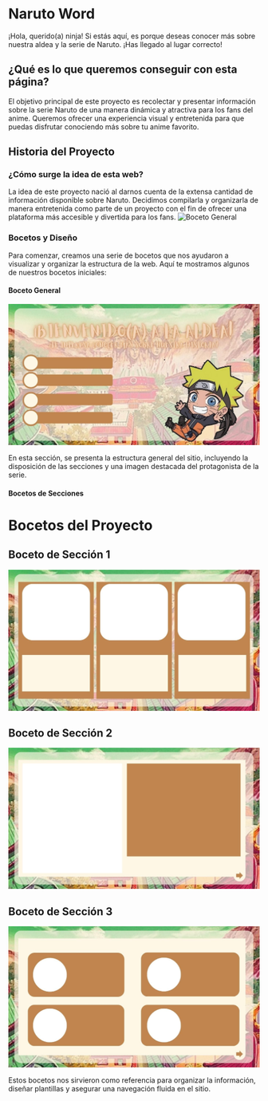 # Naruto Word

¡Hola, querido(a) ninja! Si estás aquí, es porque deseas conocer más sobre nuestra aldea y la serie de Naruto. ¡Has llegado al lugar correcto!

## ¿Qué es lo que queremos conseguir con esta página?

El objetivo principal de este proyecto es recolectar y presentar información sobre la serie Naruto de una manera dinámica y atractiva para los fans del anime. Queremos ofrecer una experiencia visual y entretenida para que puedas disfrutar conociendo más sobre tu anime favorito.

## Historia del Proyecto

### ¿Cómo surge la idea de esta web?

La idea de este proyecto nació al darnos cuenta de la extensa cantidad de información disponible sobre Naruto. Decidimos compilarla y organizarla de manera entretenida como parte de un proyecto con el fin de ofrecer una plataforma más accesible y divertida para los fans.
![Boceto General](https://www.imagui.com/i/naruto-shippuden-gifminato-and-kushina-by-20235824.gif)

### Bocetos y Diseño

Para comenzar, creamos una serie de bocetos que nos ayudaron a visualizar y organizar la estructura de la web. Aquí te mostramos algunos de nuestros bocetos iniciales:

#### Boceto General

![Boceto General](./assets/img/seccion1.jpeg)

En esta sección, se presenta la estructura general del sitio, incluyendo la disposición de las secciones y una imagen destacada del protagonista de la serie.

#### Bocetos de Secciones

# Bocetos del Proyecto

## Boceto de Sección 1
![Boceto de Sección 1](./assets/img/seccion2.jpeg)

## Boceto de Sección 2
![Boceto de Sección 2](./assets/img/seccion3.jpeg)

## Boceto de Sección 3
![Boceto de Sección 3](./assets/img/seccion4.jpeg)

Estos bocetos nos sirvieron como referencia para organizar la información, diseñar plantillas y asegurar una navegación fluida en el sitio.

##
